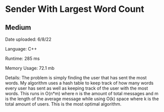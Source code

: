 
# Sender With Largest Word Count

## Medium

Date uploaded: 6/8/22

Language: C++

Runtime: 285 ms

Memory Usage: 72.1 mb

Details: The problem is simply finding the user that has sent the most words. My algorithm uses a hash table to keep track of how many words every user has sent as well as keeping track of the user with the most words. This runs in O(n*m) where n is the amount of total messages and m is the length of the average message while using O(k) space where k is the total amount of users. This is the most optimal algorithm.
